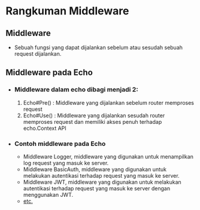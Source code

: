 # **Rangkuman Middleware**

## Middleware

- Sebuah fungsi yang dapat dijalankan sebelum atau sesudah sebuah request dijalankan.

## Middleware pada Echo

- ### Middleware dalam echo dibagi menjadi 2:

  1. Echo#Pre() : Middleware yang dijalankan sebelum router memproses request
  2. Echo#Use() : Middleware yang dijalankan sesudah router memproses request dan memiliki akses penuh terhadap echo.Context API

- ### Contoh middleware pada Echo

  - Middleware Logger, middleware yang digunakan untuk menampilkan log request yang masuk ke server.
  - Middleware BasicAuth, middleware yang digunakan untuk melakukan autentikasi terhadap request yang masuk ke server.
  - Middleware JWT, middleware yang digunakan untuk melakukan autentikasi terhadap request yang masuk ke server dengan menggunakan JWT.
  - [etc.](https://echo.labstack.com/middleware/)
